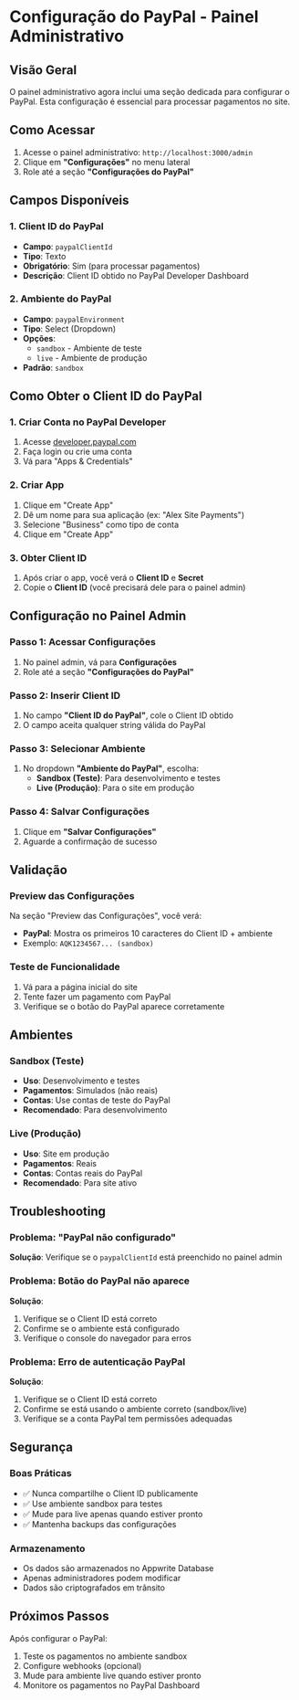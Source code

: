 # Configuração do PayPal - Painel Administrativo

## Visão Geral

O painel administrativo agora inclui uma seção dedicada para configurar o PayPal. Esta configuração é essencial para processar pagamentos no site.

## Como Acessar

1. Acesse o painel administrativo: `http://localhost:3000/admin`
2. Clique em **"Configurações"** no menu lateral
3. Role até a seção **"Configurações do PayPal"**

## Campos Disponíveis

### 1. Client ID do PayPal
- **Campo**: `paypalClientId`
- **Tipo**: Texto
- **Obrigatório**: Sim (para processar pagamentos)
- **Descrição**: Client ID obtido no PayPal Developer Dashboard

### 2. Ambiente do PayPal
- **Campo**: `paypalEnvironment`
- **Tipo**: Select (Dropdown)
- **Opções**:
  - `sandbox` - Ambiente de teste
  - `live` - Ambiente de produção
- **Padrão**: `sandbox`

## Como Obter o Client ID do PayPal

### 1. Criar Conta no PayPal Developer
1. Acesse [developer.paypal.com](https://developer.paypal.com)
2. Faça login ou crie uma conta
3. Vá para "Apps & Credentials"

### 2. Criar App
1. Clique em "Create App"
2. Dê um nome para sua aplicação (ex: "Alex Site Payments")
3. Selecione "Business" como tipo de conta
4. Clique em "Create App"

### 3. Obter Client ID
1. Após criar o app, você verá o **Client ID** e **Secret**
2. Copie o **Client ID** (você precisará dele para o painel admin)

## Configuração no Painel Admin

### Passo 1: Acessar Configurações
1. No painel admin, vá para **Configurações**
2. Role até a seção **"Configurações do PayPal"**

### Passo 2: Inserir Client ID
1. No campo **"Client ID do PayPal"**, cole o Client ID obtido
2. O campo aceita qualquer string válida do PayPal

### Passo 3: Selecionar Ambiente
1. No dropdown **"Ambiente do PayPal"**, escolha:
   - **Sandbox (Teste)**: Para desenvolvimento e testes
   - **Live (Produção)**: Para o site em produção

### Passo 4: Salvar Configurações
1. Clique em **"Salvar Configurações"**
2. Aguarde a confirmação de sucesso

## Validação

### Preview das Configurações
Na seção "Preview das Configurações", você verá:
- **PayPal**: Mostra os primeiros 10 caracteres do Client ID + ambiente
- Exemplo: `AQK1234567... (sandbox)`

### Teste de Funcionalidade
1. Vá para a página inicial do site
2. Tente fazer um pagamento com PayPal
3. Verifique se o botão do PayPal aparece corretamente

## Ambientes

### Sandbox (Teste)
- **Uso**: Desenvolvimento e testes
- **Pagamentos**: Simulados (não reais)
- **Contas**: Use contas de teste do PayPal
- **Recomendado**: Para desenvolvimento

### Live (Produção)
- **Uso**: Site em produção
- **Pagamentos**: Reais
- **Contas**: Contas reais do PayPal
- **Recomendado**: Para site ativo

## Troubleshooting

### Problema: "PayPal não configurado"
**Solução**: Verifique se o `paypalClientId` está preenchido no painel admin

### Problema: Botão do PayPal não aparece
**Solução**: 
1. Verifique se o Client ID está correto
2. Confirme se o ambiente está configurado
3. Verifique o console do navegador para erros

### Problema: Erro de autenticação PayPal
**Solução**:
1. Verifique se o Client ID está correto
2. Confirme se está usando o ambiente correto (sandbox/live)
3. Verifique se a conta PayPal tem permissões adequadas

## Segurança

### Boas Práticas
- ✅ Nunca compartilhe o Client ID publicamente
- ✅ Use ambiente sandbox para testes
- ✅ Mude para live apenas quando estiver pronto
- ✅ Mantenha backups das configurações

### Armazenamento
- Os dados são armazenados no Appwrite Database
- Apenas administradores podem modificar
- Dados são criptografados em trânsito

## Próximos Passos

Após configurar o PayPal:
1. Teste os pagamentos no ambiente sandbox
2. Configure webhooks (opcional)
3. Mude para ambiente live quando estiver pronto
4. Monitore os pagamentos no PayPal Dashboard
